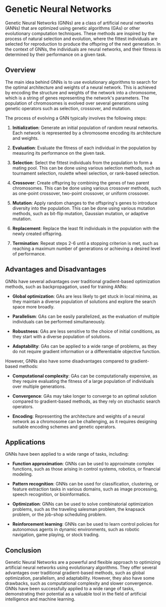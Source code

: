 # Genetic Neural Networks

Genetic Neural Networks (GNNs) are a class of artificial neural networks (ANNs) that are optimized using genetic algorithms (GAs) or other evolutionary computation techniques. These methods are inspired by the process of natural selection and evolution, where the fittest individuals are selected for reproduction to produce the offspring of the next generation. In the context of GNNs, the individuals are neural networks, and their fitness is determined by their performance on a given task.

## Overview

The main idea behind GNNs is to use evolutionary algorithms to search for the optimal architecture and weights of a neural network. This is achieved by encoding the structure and weights of the network into a chromosome, which is a string of genes representing the network's parameters. The population of chromosomes is evolved over several generations using genetic operators such as selection, crossover, and mutation.

The process of evolving a GNN typically involves the following steps:

1. **Initialization**: Generate an initial population of random neural networks. Each network is represented by a chromosome encoding its architecture and weights.

2. **Evaluation**: Evaluate the fitness of each individual in the population by measuring its performance on the given task.

3. **Selection**: Select the fittest individuals from the population to form a mating pool. This can be done using various selection methods, such as tournament selection, roulette wheel selection, or rank-based selection.

4. **Crossover**: Create offspring by combining the genes of two parent chromosomes. This can be done using various crossover methods, such as one-point crossover, two-point crossover, or uniform crossover.

5. **Mutation**: Apply random changes to the offspring's genes to introduce diversity into the population. This can be done using various mutation methods, such as bit-flip mutation, Gaussian mutation, or adaptive mutation.

6. **Replacement**: Replace the least fit individuals in the population with the newly created offspring.

7. **Termination**: Repeat steps 2-6 until a stopping criterion is met, such as reaching a maximum number of generations or achieving a desired level of performance.

## Advantages and Disadvantages

GNNs have several advantages over traditional gradient-based optimization methods, such as backpropagation, used for training ANNs:

- **Global optimization**: GAs are less likely to get stuck in local minima, as they maintain a diverse population of solutions and explore the search space more broadly.

- **Parallelism**: GAs can be easily parallelized, as the evaluation of multiple individuals can be performed simultaneously.

- **Robustness**: GAs are less sensitive to the choice of initial conditions, as they start with a diverse population of solutions.

- **Adaptability**: GAs can be applied to a wide range of problems, as they do not require gradient information or a differentiable objective function.

However, GNNs also have some disadvantages compared to gradient-based methods:

- **Computational complexity**: GAs can be computationally expensive, as they require evaluating the fitness of a large population of individuals over multiple generations.

- **Convergence**: GAs may take longer to converge to an optimal solution compared to gradient-based methods, as they rely on stochastic search operators.

- **Encoding**: Representing the architecture and weights of a neural network as a chromosome can be challenging, as it requires designing suitable encoding schemes and genetic operators.

## Applications

GNNs have been applied to a wide range of tasks, including:

- **Function approximation**: GNNs can be used to approximate complex functions, such as those arising in control systems, robotics, or financial modeling.

- **Pattern recognition**: GNNs can be used for classification, clustering, or feature extraction tasks in various domains, such as image processing, speech recognition, or bioinformatics.

- **Optimization**: GNNs can be used to solve combinatorial optimization problems, such as the traveling salesman problem, the knapsack problem, or the job-shop scheduling problem.

- **Reinforcement learning**: GNNs can be used to learn control policies for autonomous agents in dynamic environments, such as robotic navigation, game playing, or stock trading.

## Conclusion

Genetic Neural Networks are a powerful and flexible approach to optimizing artificial neural networks using evolutionary algorithms. They offer several advantages over traditional gradient-based methods, such as global optimization, parallelism, and adaptability. However, they also have some drawbacks, such as computational complexity and slower convergence. GNNs have been successfully applied to a wide range of tasks, demonstrating their potential as a valuable tool in the field of artificial intelligence and machine learning.
